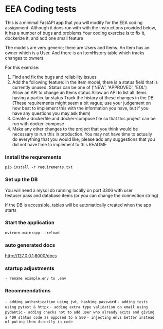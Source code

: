 # EEA Coding tests

This is a minimal FastAPI app that you will modify for the EEA coding assignment.
Although it does run with with the instructions provided below, it has a number of bugs and problems
Your coding exercise is to fix it, dockerize it, and add one small feature

The models are very generic; there are Users and Items.
An Item has an owner which is a User.
And there is an ItemHistory table which tracks changes to owners.

For this exercise:
1. Find and fix the bugs and reliability issues
2. Add the following feature:
	in the Item model, there is a status field that is currently unused.
	Status can be one of ('NEW', 'APPROVED', 'EOL')
	Allow an API to change an Items status
	Allow an API to list all Items having a particular status
	Track the history of these changes in the DB
	(These requirements might seem a bit vague; use your judgement on how best to implement this with the information you have, but if you have any questions you may ask them)
4. Create a dockerfile and docker-compose file so that this project can be run with docker-compose
5. Make any other changes to the project that you think would be necessary to run this in production.
  You may not have time to actually do everything that you would like; please add any suggestions that you did not have time to implement to this README
	
### Install the requrements
`pip install -r requirements.txt`

### Set up the DB
You will need a mysql db running locally on port 3306
with user testuser:pass and database items
(or you can change the connection string)

If the DB is accessible, tables will be automatically created when the app starts

### Start the application
`uvicorn main:app --reload`

### auto generated docs
http://127.0.0.1:8000/docs

### startup adjustments 
`- rename example.env to .env`

### Recommendations
`- adding authentication using jwt, hashing password`
`- adding tests using pytest & httpx`
`- adding extra type validation on email using pydantic`
`- adding checks not to add user who already exits and giving a 409 status code as opposed to a 500`
`- injecting envs better instead of puting them directly in code`
